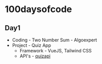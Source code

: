 # 100daysofcode

## Day1

- Coding - Two Number Sum - Algoexpert
- Project - Quiz App
  - Framework - VueJS, Tailwind CSS
  - API's - [quizapi](https://quizapi.io/docs/1.0/overview)

